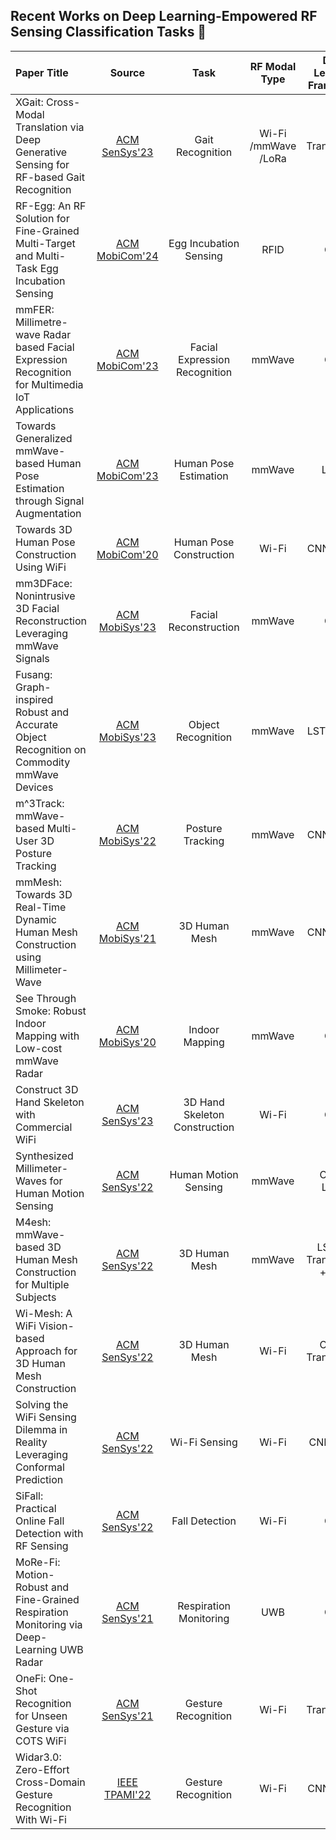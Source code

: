 ## Recent Works on Deep Learning-Empowered RF Sensing Classification Tasks 👋


<!--
Here are some ideas to get you started:

- 🔭 I’m currently working on ...
- 🌱 I’m currently learning ...
- 👯 I’m looking to collaborate on ...
- 🤔 I’m looking for help with ...
- 💬 Ask me about ...
- 📫 How to reach me: ...
- 😄 Pronouns: ...
- ⚡ Fun fact: ...
-->


| Paper Title | Source | Task | RF Modal Type | Deep Learning Framework|
| :--- | :-----: |  :------: | :------: | :------: |
| XGait: Cross-Modal Translation via Deep Generative Sensing for RF-based Gait Recognition | [ACM SenSys'23](https://dl.acm.org/doi/abs/10.1145/3625687.3625792)| Gait Recognition|Wi-Fi /mmWave /LoRa| Transformer|
| RF-Egg: An RF Solution for Fine-Grained Multi-Target and Multi-Task Egg Incubation Sensing | [ACM MobiCom'24](https://dl.acm.org/doi/abs/10.1145/3636534.3649378)| Egg Incubation Sensing| RFID | CNN |
| mmFER: Millimetre-wave Radar based Facial Expression Recognition for Multimedia IoT Applications | [ACM MobiCom'23](https://dl.acm.org/doi/10.1145/3570361.3592515)| Facial Expression Recognition | mmWave | CNN |
| Towards Generalized mmWave-based Human Pose Estimation through Signal Augmentation | [ACM MobiCom'23](https://dl.acm.org/doi/10.1145/3570361.3613302)| Human Pose Estimation | mmWave | LSTM |
| Towards 3D Human Pose Construction Using WiFi | [ACM MobiCom'20](https://dl.acm.org/doi/10.1145/3372224.3380900)| Human Pose Construction  | Wi-Fi | CNN+LSTM |
| mm3DFace: Nonintrusive 3D Facial Reconstruction Leveraging mmWave Signals | [ACM MobiSys'23](https://dl.acm.org/doi/abs/10.1145/3581791.3596839)| Facial Reconstruction  | mmWave | CNN |
| Fusang: Graph-inspired Robust and Accurate Object Recognition on Commodity mmWave Devices | [ACM MobiSys'23](https://dl.acm.org/doi/pdf/10.1145/3581791.3596849)| Object Recognition | mmWave | LSTM+GCN |
| m^3Track: mmWave-based Multi-User 3D Posture Tracking| [ACM MobiSys'22](https://dl.acm.org/doi/10.1145/3498361.3538926)| Posture Tracking | mmWave | CNN+LSTM |
| mmMesh: Towards 3D Real-Time Dynamic Human Mesh Construction using Millimeter-Wave | [ACM MobiSys'21](https://dl.acm.org/doi/10.1145/3458864.3467679)| 3D Human Mesh | mmWave | CNN+LSTM |
| See Through Smoke: Robust Indoor Mapping with Low-cost mmWave Radar | [ACM MobiSys'20](https://dl.acm.org/doi/10.1145/3386901.3388945)| Indoor Mapping | mmWave | CNN |
| Construct 3D Hand Skeleton with Commercial WiFi | [ACM SenSys'23](https://dl.acm.org/doi/10.1145/3625687.3625812)| 3D Hand Skeleton Construction | Wi-Fi | CNN |
| Synthesized Millimeter-Waves for Human Motion Sensing | [ACM SenSys'22](https://dl.acm.org/doi/10.1145/3560905.3568542)| Human Motion Sensing | mmWave | CNN + LSTM |
| M4esh: mmWave-based 3D Human Mesh Construction for Multiple Subjects | [ACM SenSys'22](https://dl.acm.org/doi/10.1145/3560905.3568545)| 3D Human Mesh | mmWave | LSTM + Transformer + GCN |
| Wi-Mesh: A WiFi Vision-based Approach for 3D Human Mesh Construction | [ACM SenSys'22](https://dl.acm.org/doi/10.1145/3560905.3568536)| 3D Human Mesh | Wi-Fi | CNN + Transformer |
| Solving the WiFi Sensing Dilemma in Reality Leveraging Conformal Prediction | [ACM SenSys'22](https://dl.acm.org/doi/10.1145/3560905.3568529)| Wi-Fi Sensing | Wi-Fi | CNN / RNN |
| SiFall: Practical Online Fall Detection with RF Sensing | [ACM SenSys'22](https://dl.acm.org/doi/abs/10.1145/3560905.3568517)| Fall Detection | Wi-Fi | CNN |
| MoRe-Fi: Motion-Robust and Fine-Grained Respiration Monitoring via Deep-Learning UWB Radar | [ACM SenSys'21](https://dl.acm.org/doi/abs/10.1145/3485730.3485932)| Respiration Monitoring | UWB | CNN |
| OneFi: One-Shot Recognition for Unseen Gesture via COTS WiFi | [ACM SenSys'21](https://dl.acm.org/doi/abs/10.1145/3485730.3485936)| Gesture Recognition | Wi-Fi | Transformer |
| Widar3.0: Zero-Effort Cross-Domain Gesture Recognition With Wi-Fi | [IEEE TPAMI'22](https://ieeexplore.ieee.org/abstract/document/9516988)| Gesture Recognition | Wi-Fi | CNN + GRU |



